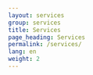 ```yaml
---
layout: services
group: services
title: Services
page_heading: Services 
permalink: /services/
lang: en
weight: 2
---
```


